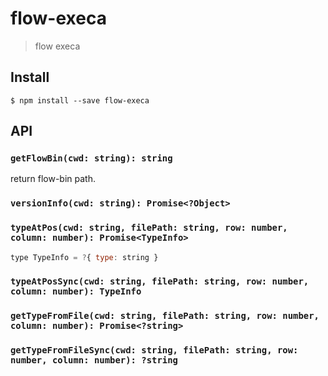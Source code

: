 # flow-execa

> flow execa

## Install

```
$ npm install --save flow-execa
```

## API

### `getFlowBin(cwd: string): string`

return flow-bin path.

### `versionInfo(cwd: string): Promise<?Object>`

### `typeAtPos(cwd: string, filePath: string, row: number, column: number): Promise<TypeInfo>`

```js
type TypeInfo = ?{ type: string }
```

### `typeAtPosSync(cwd: string, filePath: string, row: number, column: number): TypeInfo`

### `getTypeFromFile(cwd: string, filePath: string, row: number, column: number): Promise<?string>`

### `getTypeFromFileSync(cwd: string, filePath: string, row: number, column: number): ?string`
